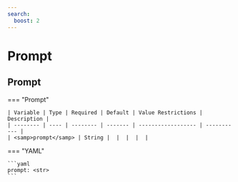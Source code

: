 ```yaml
---
search:
  boost: 2
---
```


# Prompt

## Prompt

=== "Prompt"


    | Variable | Type | Required | Default | Value Restrictions | Description |
    | -------- | ---- | -------- | ------- | ------------------ | ----------- |
    | <samp>prompt</samp> | String |  |  |  |  |

=== "YAML"

    ```yaml
    prompt: <str>
    ```
